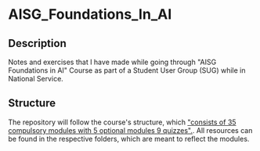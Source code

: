 # AISG_Foundations_In_AI

## Description
Notes and exercises that I have made while going through "AISG Foundations in AI" Course as part of a Student User Group (SUG) while in National Service.

## Structure
The repository will follow the course's structure, which ["consists of 35 compulsory modules with 5 optional modules 9 quizzes".](https://learn.aisingapore.org/courses/ai-for-industry-part-2/). All resources can be found in the respective folders, which are meant to reflect the modules.
